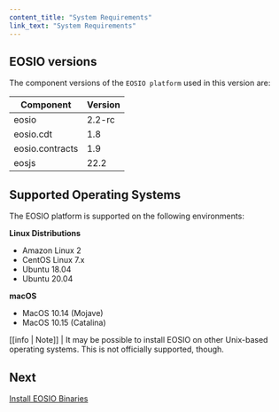 ```yaml
---
content_title: "System Requirements"
link_text: "System Requirements"
---
```



## EOSIO versions

The component versions of the `EOSIO platform` used in this version are:

| Component | Version |
| ------ | ------ |
| eosio | 2.2-rc |
| eosio.cdt | 1.8 |
| eosio.contracts | 1.9 |
| eosjs | 22.2 |


## Supported Operating Systems

The EOSIO platform is supported on the following environments:

**Linux Distributions**
* Amazon Linux 2
* CentOS Linux 7.x
* Ubuntu 18.04
* Ubuntu 20.04

**macOS**
* MacOS 10.14 (Mojave)
* MacOS 10.15 (Catalina)

[[info | Note]]
| It may be possible to install EOSIO on other Unix-based operating systems. This is not officially supported, though.

## Next
[Install EOSIO Binaries](10_installing-eosio-binaries.md)
